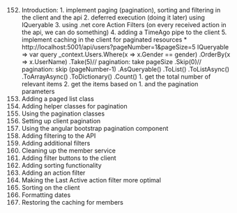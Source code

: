 152. Introduction:
    1. implement paging (pagination), sorting and filtering in the client and the api
    2. deferred execution (doing it later) using IQueryable
    3. using .net core Action Filters (on every received action in the api, we can do something)
    4. adding a TimeAgo pipe to the client
    5. implement caching in the client for paginated resources
    * http://localhost:5001/api/users?pageNumber=1&pageSize=5
    IQueryable<User> => var query _context.Users.Where(x => x.Gender == gender)
                                                .OrderBy(x => x.UserName)
                                                .Take(5)// pagination: take pageSize
                                                .Skip(0)// pagination: skip (pageNumber-1)
                                                .AsQueryable()
    .ToList()
    .ToListAsync()
    .ToArrayAsync()
    .ToDictionary() 
    .Count()
    1. get the total number of relevant items
    2. get the items based on 1. and the pagination parameters
153. Adding a paged list class
154. Adding helper classes for pagination
155. Using the pagination classes
156. Setting up client pagination
157. Using the angular bootstrap pagination component
158. Adding filtering to the API
159. Adding additional filters
160. Cleaning up the member service
161. Adding filter buttons to the client
162. Adding sorting functionality
163. Adding an action filter
164. Making the Last Active action filter more optimal
165. Sorting on the client
166. Formatting dates
167. Restoring the caching for members


